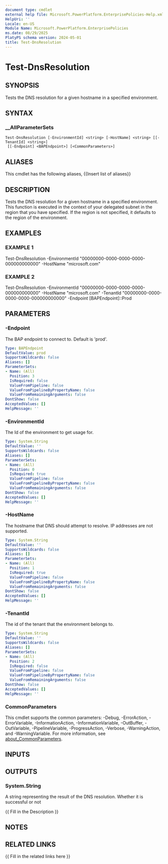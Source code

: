 ```yaml
---
document type: cmdlet
external help file: Microsoft.PowerPlatform.EnterprisePolicies-Help.xml
HelpUri: ''
Locale: en-US
Module Name: Microsoft.PowerPlatform.EnterprisePolicies
ms.date: 08/29/2025
PlatyPS schema version: 2024-05-01
title: Test-DnsResolution
---
```


# Test-DnsResolution

## SYNOPSIS

Tests the DNS resolution for a given hostname in a specified environment.

## SYNTAX

### __AllParameterSets

```
Test-DnsResolution [-EnvironmentId] <string> [-HostName] <string> [[-TenantId] <string>]
 [[-Endpoint] <BAPEndpoint>] [<CommonParameters>]
```

## ALIASES

This cmdlet has the following aliases,
  {{Insert list of aliases}}

## DESCRIPTION

Tests the DNS resolution for a given hostname in a specified environment.
This function is executed in the context of your delegated subnet in the region that you have specified.
If the region is not specified, it defaults to the region of the environment.

## EXAMPLES

### EXAMPLE 1

Test-DnsResolution -EnvironmentId "00000000-0000-0000-0000-000000000000" -HostName "microsoft.com"

### EXAMPLE 2

Test-DnsResolution -EnvironmentId "00000000-0000-0000-0000-000000000000" -HostName "microsoft.com" -TenantId "00000000-0000-0000-0000-000000000000" -Endpoint [BAPEndpoint]::Prod

## PARAMETERS

### -Endpoint

The BAP endpoint to connect to. Default is 'prod'.

```yaml
Type: BAPEndpoint
DefaultValue: prod
SupportsWildcards: false
Aliases: []
ParameterSets:
- Name: (All)
  Position: 3
  IsRequired: false
  ValueFromPipeline: false
  ValueFromPipelineByPropertyName: false
  ValueFromRemainingArguments: false
DontShow: false
AcceptedValues: []
HelpMessage: ''
```

### -EnvironmentId

The Id of the environment to get usage for.

```yaml
Type: System.String
DefaultValue: ''
SupportsWildcards: false
Aliases: []
ParameterSets:
- Name: (All)
  Position: 0
  IsRequired: true
  ValueFromPipeline: false
  ValueFromPipelineByPropertyName: false
  ValueFromRemainingArguments: false
DontShow: false
AcceptedValues: []
HelpMessage: ''
```

### -HostName

The hostname that DNS should attempt to resolve. IP addresses are not supported.

```yaml
Type: System.String
DefaultValue: ''
SupportsWildcards: false
Aliases: []
ParameterSets:
- Name: (All)
  Position: 1
  IsRequired: true
  ValueFromPipeline: false
  ValueFromPipelineByPropertyName: false
  ValueFromRemainingArguments: false
DontShow: false
AcceptedValues: []
HelpMessage: ''
```

### -TenantId

The id of the tenant that the environment belongs to.

```yaml
Type: System.String
DefaultValue: ''
SupportsWildcards: false
Aliases: []
ParameterSets:
- Name: (All)
  Position: 2
  IsRequired: false
  ValueFromPipeline: false
  ValueFromPipelineByPropertyName: false
  ValueFromRemainingArguments: false
DontShow: false
AcceptedValues: []
HelpMessage: ''
```

### CommonParameters

This cmdlet supports the common parameters: -Debug, -ErrorAction, -ErrorVariable,
-InformationAction, -InformationVariable, -OutBuffer, -OutVariable, -PipelineVariable,
-ProgressAction, -Verbose, -WarningAction, and -WarningVariable. For more information, see
[about_CommonParameters](https://go.microsoft.com/fwlink/?LinkID=113216).

## INPUTS

## OUTPUTS

### System.String

A string representing the result of the DNS resolution. Whether it is successful or not

{{ Fill in the Description }}

## NOTES

## RELATED LINKS

{{ Fill in the related links here }}

